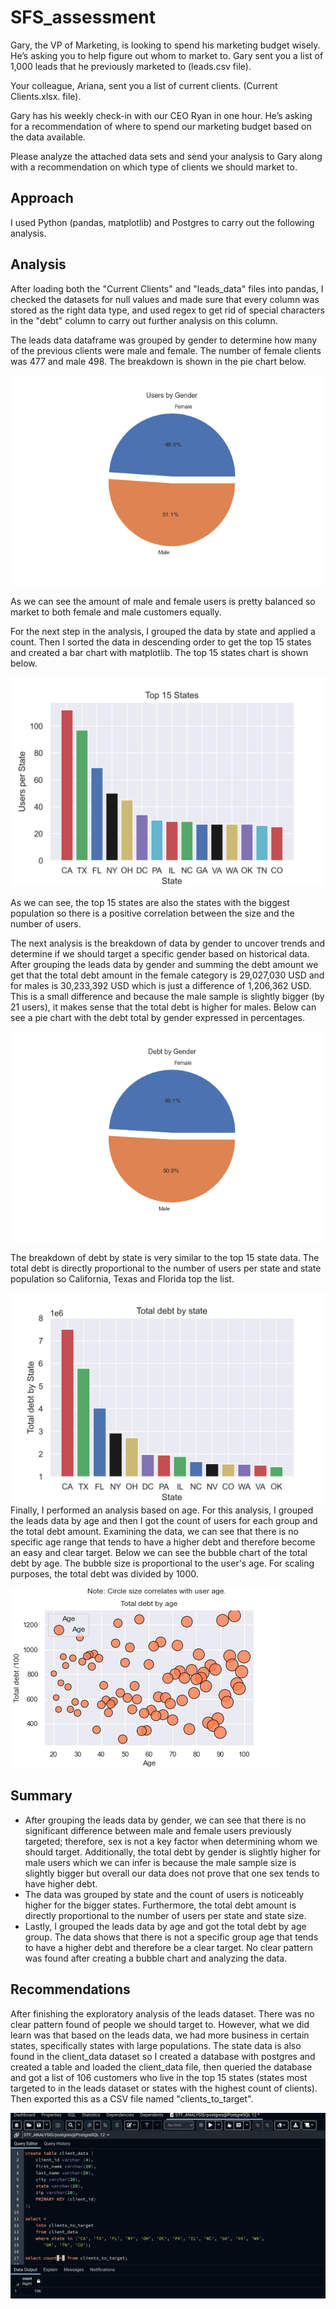 
# SFS_assessment

Gary, the VP of Marketing, is looking to spend his marketing budget wisely. He’s asking you to help figure out whom to market to. Gary sent you a list of 1,000 leads that he previously marketed to (leads.csv file).

Your colleague, Ariana, sent you a list of current clients. (Current Clients.xlsx. file).

Gary has his weekly check-in with our CEO Ryan in one hour. He’s asking for a recommendation of where to spend our marketing budget based on the data available.

Please analyze the attached data sets and send your analysis to Gary along with a recommendation on which type of clients we should market to.

## Approach

I used Python (pandas, matplotlib) and Postgres to carry out the following analysis.

## Analysis


After loading both the "Current Clients" and "leads_data" files into pandas, I checked the datasets for null values and made sure that every column was stored as the right data type, and used regex to get rid of special characters in the "debt" column to carry out further analysis on this column.

The leads data dataframe was grouped by gender to determine how many of the previous clients were male and female. The number of female clients was 477 and male 498. The breakdown is shown in the pie chart below. 

![gender pie char](analysis/figures/DataByGenderPieChart.png)

As we can see the amount of male and female users is pretty balanced so market to both female and male customers equally. 

For the next step in the analysis, I grouped the data by state and applied a count. Then I sorted the data in descending order to get the top 15 states and created a bar chart with matplotlib. The top 15 states chart is shown below. 

![top 15 states](analysis/figures/Top15states.png)

As we can see, the top 15 states are also the states with the biggest population so there is a positive correlation between the size and the number of users. 

The next analysis is the breakdown of data by gender to uncover trends and determine if we should target a specific gender based on historical data. After grouping the leads data by gender and summing the debt amount we get that the total debt amount in the female category is 29,027,030 USD and for males is 30,233,392 USD which is just a difference of 1,206,362 USD. This is a small difference and because the male sample is slightly bigger (by 21 users), it makes sense that the total debt is higher for males. Below can see a pie chart with the 
debt total by gender expressed in percentages.

![debt by gender](analysis/figures/DebtByGenderPieChart.png)

The breakdown of debt by state is very similar to the top 15 state data. The total debt is directly proportional to the number of users per state and state population so California, Texas and Florida top the list. 

![total debt by state](analysis/figures/totaldebtbystatess.png)
Finally, I performed an analysis based on age. For this analysis, I grouped the leads data by age and then I got the count of users for each group and the total debt amount. Examining the data, we can see that there is no specific age range that tends to have a higher debt and therefore become an easy and clear target. Below we can see the bubble chart of the total debt by age. The bubble size is proportional to the user's age. For scaling purposes, the total debt was divided by 1000.

![debt by age](analysis/figures/debtbyagee.png)
## Summary 

* After grouping the leads data by gender, we can see that there is no significant difference between male and female users previously targeted; therefore, sex is not a key factor when determining whom we should target. Additionally, the total debt by gender is slightly higher for male users which we can infer is because the male sample size is slightly bigger but overall our data does not prove that one sex tends to have higher debt. 
* The data was grouped by state and the count of users is noticeably higher for the bigger states. Furthermore, the total debt amount is directly proportional to the number of users per state and state size. 
* Lastly, I grouped the leads data by age and got the total debt by age group. The data shows that there is not a specific group age that tends to have a higher debt and therefore be a clear target. No clear pattern was found after creating a bubble chart and analyzing the data. 

## Recommendations

After finishing the exploratory analysis of the leads dataset. There was no clear pattern found of people we should target to. However, what we did learn was that based on the leads data, we had more business in certain states, specifically states with large populations. The state data is also found in the client_data dataset so I created a database with postgres and created a table and loaded the client_data file, then queried the database and got a list of 106 customers who live in the top 15 states (states most targeted to in the leads dataset or states with the highest count of clients). Then exported this as a CSV file named "clients_to_target". 

![postgres](analysis/figures/postgres.png)

